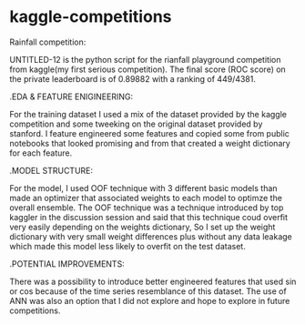 # kaggle-competitions
Rainfall competition:


UNTITLED-12 is the python script for the rianfall playground competition from kaggle(my first serious competition).
The final score (ROC score) on the private leaderboard is of 0.89882 with a ranking of 449/4381.

.EDA & FEATURE ENIGINEERING:

For the training dataset I used a mix of the dataset provided by the kaggle competition and some tweeking on the original dataset provided by stanford.
I feature engineered some features and copied some from public notebooks that looked promising and from that created a weight dictionary for each feature.

.MODEL STRUCTURE:

For the model, I used OOF technique with 3 different basic models than made an optimizer that associated weights to each model to optimze the overall ensemble.
The OOF technique was a technique introduced by top kaggler in the discussion session and said that this technique coud overfit very easily depending on the weights dictionary, So I set up the weight dictionary with very small weight differences plus without any data leakage which made this model less likely to overfit on the test dataset.

.POTENTIAL IMPROVEMENTS:

There was a possibility to introduce better engineered features that used sin or cos because of the time series resemblance of this dataset.
The use of ANN was also an option that I did not explore and hope to explore in future competitions.

